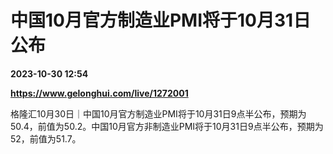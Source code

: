# 中国10月官方制造业PMI将于10月31日公布

**2023-10-30 12:54**

**https://www.gelonghui.com/live/1272001**

格隆汇10月30日｜中国10月官方制造业PMI将于10月31日9点半公布，预期为50.4，前值为50.2。中国10月官方非制造业PMI将于10月31日9点半公布，预期为52，前值为51.7。
